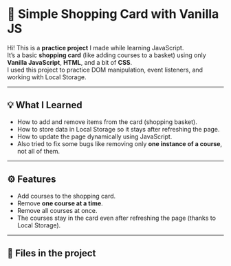 # 🛒 Simple Shopping Card with Vanilla JS

Hi! This is a **practice project** I made while learning JavaScript.  
It’s a basic **shopping card** (like adding courses to a basket) using only **Vanilla JavaScript**, **HTML**, and a bit of **CSS**.  
I used this project to practice DOM manipulation, event listeners, and working with Local Storage.

---

## 💡 What I Learned

- How to add and remove items from the card (shopping basket).
- How to store data in Local Storage so it stays after refreshing the page.
- How to update the page dynamically using JavaScript.
- Also tried to fix some bugs like removing only **one instance of a course**, not all of them.

---

## ⚙️ Features

- Add courses to the shopping card.
- Remove **one course at a time**.
- Remove all courses at once.
- The courses stay in the card even after refreshing the page (thanks to Local Storage).

---

## 📁 Files in the project

